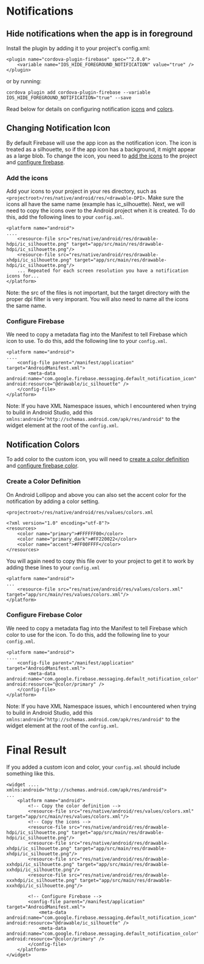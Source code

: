 # Notifications

## Hide notifications when the app is in foreground

Install the plugin by adding it to your project's config.xml:
```
<plugin name="cordova-plugin-firebase" spec="^2.0.0">
    <variable name="IOS_HIDE_FOREGROUND_NOTIFICATION" value="true" />
</plugin>
```
or by running:
```
cordova plugin add cordova-plugin-firebase --variable IOS_HIDE_FOREGROUND_NOTIFICATION="true" --save
```

Read below for details on configuring notification [icons](#changing-notification-icon) and [colors](#notification-colors).

## Changing Notification Icon
By default Firebase will use the app icon as the notification icon.  The icon is treated as a silhouette, so if the app icon has a background, it might appear as a large blob.  To change the icon, you need to [add the icons](#add-the-icons) to the project and [configure firebase](#configure-firebase).

### Add the icons
Add your icons to your project in your res directory, such as `<projectroot>/res/native/android/res/<drawable-DPI>`.  Make sure the icons all have the same name (example has ic_silhouette).  Next, we will need to copy the icons over to the Android project when it is created.  To do this, add the following lines to your `config.xml`.
```
<platform name="android">
....
    <resource-file src="res/native/android/res/drawable-hdpi/ic_silhouette.png" target="app/src/main/res/drawable-hdpi/ic_silhouette.png"/>
    <resource-file src="res/native/android/res/drawable-xhdpi/ic_silhouette.png" target="app/src/main/res/drawable-hdpi/ic_silhouette.png"/>
    ... Repeated for each screen resolution you have a notification icons for...
</platform>
```
Note: the src of the files is not important, but the target directory with the proper dpi filter is very imporant.  You will also need to name all the icons the same name.

### Configure Firebase
We need to copy a metadata flag into the Manifest to tell Firebase which icon to use.  To do this, add the following line to your `config.xml`.
```
<platform name="android">
....
    <config-file parent="/manifest/application" target="AndroidManifest.xml">
        <meta-data android:name="com.google.firebase.messaging.default_notification_icon" android:resource="@drawable/ic_silhouette" />
    </config-file>
</platform>
```
Note: If you have XML Namespace issues, which I encountered when trying to build in Android Studio, add this `xmlns:android="http://schemas.android.com/apk/res/android"` to the widget element at the root of the `config.xml`.

## Notification Colors

To add color to the custom icon, you will need to [create a color definition](#create-a-color-definition) and [configure firebase color](#configure-firebase-color).

### Create a Color Definition
On Android Lollipop and above you can also set the accent color for the notification by adding a color setting.

`<projectroot>/res/native/android/res/values/colors.xml`
```
<?xml version="1.0" encoding="utf-8"?>
<resources>
    <color name="primary">#FFFFFF00</color>
    <color name="primary_dark">#FF220022</color>
    <color name="accent">#FF00FFFF</color>
</resources>
```

You will again need to copy this file over to your project to get it to work by adding these lines to your `config.xml`
```
<platform name="android">
...
    <resource-file src="res/native/android/res/values/colors.xml" target="app/src/main/res/values/colors.xml"/>
</platform>
```

### Configure Firebase Color
We need to copy a metadata flag into the Manifest to tell Firebase which color to use for the icon.  To do this, add the following line to your `config.xml`.
```
<platform name="android">
....
    <config-file parent="/manifest/application" target="AndroidManifest.xml">
        <meta-data android:name="com.google.firebase.messaging.default_notification_color" android:resource="@color/primary" />
    </config-file>
</platform>
```
Note: If you have XML Namespace issues, which I encountered when trying to build in Android Studio, add this `xmlns:android="http://schemas.android.com/apk/res/android"` to the widget element at the root of the `config.xml`.

# Final Result

If you added a custom icon and color, your `config.xml` should include something like this.

```
<widget .... xmlns:android="http://schemas.android.com/apk/res/android">
...
    <platform name="android">
        <!-- Copy the color definition -->
        <resource-file src="res/native/android/res/values/colors.xml" target="app/src/main/res/values/colors.xml"/>
        <!-- Copy the icons -->
        <resource-file src="res/native/android/res/drawable-hdpi/ic_silhouette.png" target="app/src/main/res/drawable-hdpi/ic_silhouette.png"/>
        <resource-file src="res/native/android/res/drawable-xhdpi/ic_silhouette.png" target="app/src/main/res/drawable-xhdpi/ic_silhouette.png"/>
        <resource-file src="res/native/android/res/drawable-xxhdpi/ic_silhouette.png" target="app/src/main/res/drawable-xxhdpi/ic_silhouette.png"/>
        <resource-file src="res/native/android/res/drawable-xxxhdpi/ic_silhouette.png" target="app/src/main/res/drawable-xxxhdpi/ic_silhouette.png"/>

        <!-- Configure Firebase -->
        <config-file parent="/manifest/application" target="AndroidManifest.xml">
            <meta-data android:name="com.google.firebase.messaging.default_notification_icon" android:resource="@drawable/ic_silhouette" />
            <meta-data android:name="com.google.firebase.messaging.default_notification_color" android:resource="@color/primary" />
        </config-file>
    </platform>
</widget>
```
